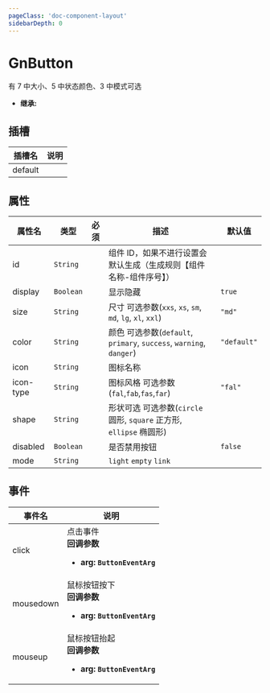 ```yaml
---
pageClass: 'doc-component-layout'
sidebarDepth: 0
---
```


# GnButton

有 7 中大小、5 中状态颜色、3 中模式可选

- **继承:**

## 插槽

<div class="doc-table">

| 插槽名  | 说明   |
| ------- | ------ |
| default | &nbsp; |

</div>

## 属性

<div class="doc-table">

| 属性名    | 类型      | 必须 | 描述                                                                | 默认值      |
| --------- | --------- | ---- | ------------------------------------------------------------------- | ----------- |
| id        | `String`  |      | 组件 ID，如果不进行设置会默认生成（生成规则【组件名称-组件序号】）  |             |
| display   | `Boolean` |      | 显示隐藏                                                            | `true`      |
| size      | `String`  |      | 尺寸 可选参数(`xxs`, `xs`, `sm`, `md`, `lg`, `xl`, `xxl`)           | `"md"`      |
| color     | `String`  |      | 颜色 可选参数(`default`, `primary`, `success`, `warning`, `danger`) | `"default"` |
| icon      | `String`  |      | 图标名称                                                            |             |
| icon-type | `String`  |      | 图标风格 可选参数(`fal`,`fab`,`fas`,`far`)                          | `"fal"`     |
| shape     | `String`  |      | 形状可选 可选参数(`circle` 圆形, `square` 正方形, `ellipse` 椭圆形) |             |
| disabled  | `Boolean` |      | 是否禁用按钮                                                        | `false`     |
| mode      | `String`  |      | `light` `empty` `link`                                              | &nbsp;      |

</div>

## 事件

<div class="doc-table">

| 事件名    | 说明                                                                         |
| --------- | ---------------------------------------------------------------------------- |
| click     | 点击事件<br>**回调参数**<br><ul><li>**arg: `ButtonEventArg`** </li></ul>     |
| mousedown | 鼠标按钮按下<br>**回调参数**<br><ul><li>**arg: `ButtonEventArg`** </li></ul> |
| mouseup   | 鼠标按钮抬起<br>**回调参数**<br><ul><li>**arg: `ButtonEventArg`** </li></ul> |

</div>
